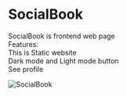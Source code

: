 # SocialBook
SocialBook is frontend web page 
<br>
 Features:
<br>
 This is Static website
 <br>
 Dark mode and Light mode button 
<br>
 See profile
 <br>
 
![SocialBook](https://user-images.githubusercontent.com/43489006/162682540-a9eb213d-dfee-4285-9ea7-42cf85d4adf9.png)
